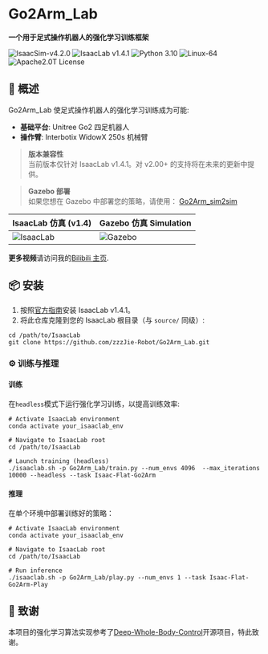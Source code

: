 # Go2Arm_Lab

**一个用于足式操作机器人的强化学习训练框架**
  
<img src="https://img.shields.io/badge/IsaacSim-v4.2.0-blue" alt="IsaacSim-v4.2.0" /> <img src="https://img.shields.io/badge/IsaacLab-v1.4.1-blue" alt="IsaacLab v1.4.1" /> <img src="https://img.shields.io/badge/Python-3.10-blue" alt="Python 3.10" /> <img src="https://img.shields.io/badge/Platform-Linux--64-orange" alt="Linux-64" /> <img src="https://img.shields.io/badge/License-Apache2.0-yellow" alt="Apache2.0T License" />

## 🚀 概述

Go2Arm_Lab 使足式操作机器人的强化学习训练成为可能:

- **基础平台**: Unitree Go2 四足机器人
- **操作臂**: Interbotix WidowX 250s 机械臂

> **版本兼容性**  
> 当前版本仅针对 IsaacLab v1.4.1。对 v2.00+ 的支持将在未来的更新中提供。

> **Gazebo 部署**  
> 如果您想在 Gazebo 中部署您的策略，请使用：
> [Go2Arm_sim2sim](https://github.com/zzzJie-Robot/Go2Arm_sim2sim)

| IsaacLab 仿真 (v1.4)                                                       | Gazebo 仿真 Simulation                                                      |
| -------------------------------------------------------------------------- | ---------------------------------------------------------------------- |
| ![IsaacLab](https://github.com/zzzJie-Robot/Go2Arm_Lab/raw/main/video/IsaacLab.gif)  | ![Gazebo](https://github.com/zzzJie-Robot/Go2Arm_Lab/raw/main/video/Gazebo.gif)  |

**更多视频**请访问我的[Bilibili 主页](https://space.bilibili.com/400627082?spm_id_from=333.1007.0.0).

## 📦 安装

1. 按照[官方指南](https://isaac-sim.github.io/IsaacLab/v1.4.1/source/setup/installation/index.html)安装 IsaacLab v1.4.1。
2. 将此仓库克隆到您的 IsaacLab 根目录（与 `source/` 同级）:
```
cd /path/to/IsaacLab
git clone https://github.com/zzzJie-Robot/Go2Arm_Lab.git
```

### ⚙️ 训练与推理

#### 训练

在`headless`模式下运行强化学习训练，以提高训练效率:

```
# Activate IsaacLab environment
conda activate your_isaaclab_env

# Navigate to IsaacLab root
cd /path/to/IsaacLab

# Launch training (headless)
./isaaclab.sh -p Go2Arm_Lab/train.py --num_envs 4096  --max_iterations 10000 --headless --task Isaac-Flat-Go2Arm
```

#### 推理

在单个环境中部署训练好的策略：

```
# Activate IsaacLab environment  
conda activate your_isaaclab_env

# Navigate to IsaacLab root  
cd /path/to/IsaacLab

# Run inference
./isaaclab.sh -p Go2Arm_Lab/play.py --num_envs 1 --task Isaac-Flat-Go2Arm-Play
```

## 🙏 致谢
本项目的强化学习算法实现参考了[Deep-Whole-Body-Control](https://github.com/MarkFzp/Deep-Whole-Body-Control)开源项目，特此致谢。

